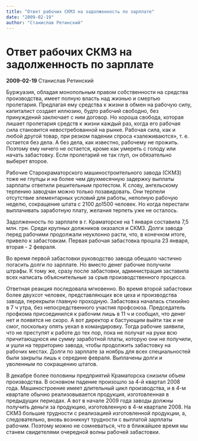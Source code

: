 ```yaml
---
title: "Ответ рабочих СКМЗ на задолженность по зарплате"
date: "2009-02-19"
author: "Станислав Ретинский"
---
```


# Ответ рабочих СКМЗ на задолженность по зарплате

**2009-02-19** Станислав Ретинский

Буржуазия, обладая монопольным правом собственности на средства производства, имеет полную власть над жизнью и смертью пролетария. Предлагая ему средства к жизни в обмен на рабочую силу, капиталист создает иллюзию, будто рабочий свободно, без принуждений заключает с ним договор. Но хороша свобода, которая лишает пролетария средств к жизни каждый раз, когда его рабочая сила становится невостребованной на рынке. Рабочая сила, как и любой другой товар, при резком падении спроса «залеживаются», т. е. остается без дела. А без дела, как известно, рабочему не прожить. Поэтому ему ничего не остается, кроме как умереть с голоду или начать забастовку. Если пролетарий не так глуп, он обязательно выберет второе.

Рабочие Старокраматорского машиностроительного завода (СКМЗ) тоже не глупцы и на более чем двухмесячную задержку выплаты зарплаты ответили решительным протестом. К слову, ангельскому терпению заводчан можно только позавидовать. Они терпели отсутствие элементарных условий для работы, неполную рабочую неделю, сокращение штата с 2100 до1500 человек. Но когда перестали выплачивать заработную плату, желания терпеть уже не осталось.

Задолженность по зарплате в г. Краматорске на 1 января составила 7,5 млн. грн. Среди крупных должников оказался и СКМЗ. Долги завода перед рабочими продолжали неуклонно расти, что, в конечном итоге, привело к забастовкам. Первая рабочая забастовка прошла 23 января, вторая - 2 февраля.

Во время первой забастовки руководство завода обещало частично погасить долги по зарплате. Но вместо денег рабочие получили штрафы. К тому же, сразу после забастовки, администрация заставила всех написать объяснительные за срыв производственного процесса.

Ответная реакция последовала мгновенно. Во время второй забастовки более двухсот человек, представляющих все цеха и производства завода, перекрыли главную проходную. Забастовка началась стихийно в 7 ч утра, без непосредственного участия профсоюза. Председатель профкома присоединился к рабочим лишь в 11 ч и сообщил, что денег нет и появятся не скоро. А вот директор к бастующим выйти так и не смог, поскольку опять уехал в командировку. Тогда рабочие заявили, что не преступят к работе до тех пор, пока не получат на руки всю причитающуюся им сумму заработной платы, которую они не получили, и  ушли на территорию завода, чтобы продолжить забастовку на рабочих местах. Долги по зарплате за ноябрь для всех специальностей были закрыты лишь к середине февраля. Выплачены долги и уволенным по сокращению штатов.

В декабре более половины предприятий Краматорска снизили объем производства. В основном падение произошло за 4-й квартал 2008 года. Машиностроение имеет длительный цикл производства, и в 4-м квартале обычно реализовывается продукция, изготовленная в предыдущих периодах. А вот в начале 2009 года заводы должны получить деньги за продукцию, изготовленную в 4-м квартале 2008. На СКМЗ большие трудности с реализацией изготовленной продукции, а, следовательно, вновь возникнут трудности с выплатой зарплаты рабочим. Поэтому можно не сомневаться, что в ближайшее время мы станем свидетелями очередной волны рабочей забастовки.